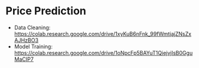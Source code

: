 # Price Prediction

- Data Cleaning: https://colab.research.google.com/drive/1xyKuB6nFnk_99fWmtjajZNsZxAJHzBO3
- Model Training: https://colab.research.google.com/drive/1oNpcFp5BAYuT1QiejvjIsB0GguMaCIP7
